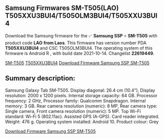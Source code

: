 <h2>Samsung Firmwares SM-T505(LAO) T505XXU3BUI4/T505OLM3BUI4/T505XXU3BUI4</h2>
Download the Samsung firmware for the ✅ <strong>Samsung SSP </strong> ⭐ <strong>SM-T505</strong> with product code <strong>LAO</strong> <strong> from Laos</strong>. This firmware has version number PDA <strong>T505XXU3BUI4</strong> and CSC T505OLM3BUI4. The operating system of this firmware is Android R , with build date 2021-10-14. Changelist <strong>22619449</strong>.


[SM-T505](https://samfirm.shop/samsung/model/SM-T505)
[T505XXU3BUI4](https://samfirm.shop/samsung/pda/T505XXU3BUI4)
[Download Firmware Samsung SSP SM-T505](https://samfirm.shop/samsung/firmware/465425)
<h2>Summary description:</h2>
<p>Samsung Galaxy Tab SM-T505. Display diagonal: 26.4 cm (10.4"), Display resolution: 2000 x 1200 pixels. Internal storage capacity: 64 GB. Processor frequency: 2 GHz, Processor family: Qualcomm Snapdragon. Internal memory: 3 GB. Rear camera resolution (numeric): 8 MP, Rear camera type: Single camera, Front camera resolution (numeric): 5 MP. Top Wi-Fi standard: Wi-Fi 5 (802.11ac). Assisted GPS (A-GPS). Card reader integrated. Weight: 476 g. Operating system installed: Android 10. Product colour: Grey</p>


[Download Firmware Samsung SSP SM-T505](https://samfirm.shop/samsung/firmware/465425)
